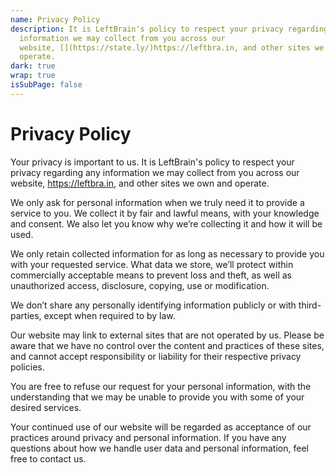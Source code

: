 ```yaml
---
name: Privacy Policy
description: It is LeftBrain's policy to respect your privacy regarding any
  information we may collect from you across our
  website, [](https://state.ly/)https://leftbra.in, and other sites we own and
  operate.
dark: true
wrap: true
isSubPage: false
---
```

# Privacy Policy

Your privacy is important to us. It is LeftBrain's policy to respect your privacy regarding any information we may collect from you across our website, [](https://state.ly/)https://leftbra.in, and other sites we own and operate.

We only ask for personal information when we truly need it to provide a service to you. We collect it by fair and lawful means, with your knowledge and consent. We also let you know why we’re collecting it and how it will be used.

We only retain collected information for as long as necessary to provide you with your requested service. What data we store, we’ll protect within commercially acceptable means to prevent loss and theft, as well as unauthorized access, disclosure, copying, use or modification.

We don’t share any personally identifying information publicly or with third-parties, except when required to by law.

Our website may link to external sites that are not operated by us. Please be aware that we have no control over the content and practices of these sites, and cannot accept responsibility or liability for their respective privacy policies.

You are free to refuse our request for your personal information, with the understanding that we may be unable to provide you with some of your desired services.

Your continued use of our website will be regarded as acceptance of our practices around privacy and personal information. If you have any questions about how we handle user data and personal information, feel free to contact us.
